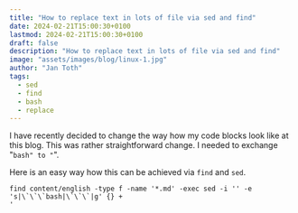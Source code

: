 ```yaml
---
title: "How to replace text in lots of file via sed and find"
date: 2024-02-21T15:00:30+0100
lastmod: 2024-02-21T15:00:30+0100
draft: false
description: "How to replace text in lots of file via sed and find"
image: "assets/images/blog/linux-1.jpg"
author: "Jan Toth"
tags:
  - sed
  - find
  - bash
  - replace
---
```



I have recently decided to change the way how my code blocks look like at this blog. This was rather straightforward
change. I needed to exchange "```bash" to "```".

Here is an easy way how this can be achieved via `find` and `sed`.

```
find content/english -type f -name '*.md' -exec sed -i '' -e 's|\`\`\`bash|\`\`\`|g' {} +
'
```
